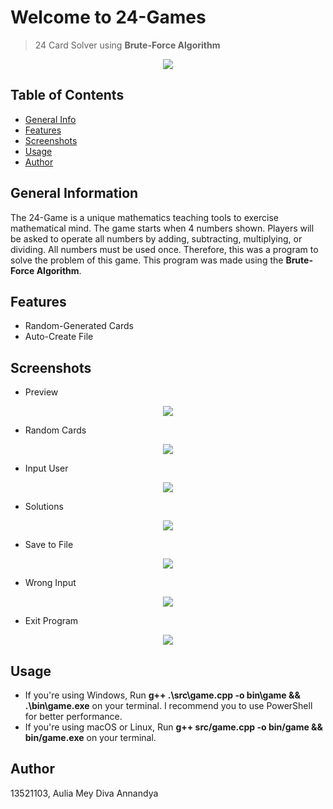 # Welcome to 24-Games
> 24 Card Solver using **Brute-Force Algorithm**

<p align="center">
    <img src="https://i.postimg.cc/WzBPLjnP/Screenshot-2023-01-23-at-20-24-40.png">
</p>

## Table of Contents
* [General Info](#general-information)
* [Features](#features)
* [Screenshots](#screenshots)
* [Usage](#usage)
* [Author](#author)

## General Information
The 24-Game is a unique mathematics teaching tools to exercise mathematical mind. The game starts when 4 numbers shown. Players will be asked to operate all numbers by adding, subtracting, multiplying, or dividing. All numbers must be used once. Therefore, this was a program to solve the problem of this game. This program was made using the **Brute-Force Algorithm**.

## Features
- Random-Generated Cards
- Auto-Create File

## Screenshots

- Preview
<p align="center">
    <img src="https://i.postimg.cc/L84cW1yk/Screenshot-2023-01-23-at-16-15-50.png">
</p>

- Random Cards
<p align="center">
    <img src="https://i.postimg.cc/ry9GDKk3/Screenshot-2023-01-23-at-20-25-22.png">
</p>

- Input User
<p align="center">
    <img src = "https://i.postimg.cc/nLZBVJWp/Screenshot-2023-01-23-at-20-30-00.png">
</p>

- Solutions
<p align="center">
    <img src = "https://i.postimg.cc/3w55dLjK/Screenshot-2023-01-23-at-20-30-45.png">
</p>

- Save to File
<p align="center">
    <img src = "https://i.postimg.cc/P5n2D07F/Screenshot-2023-01-23-at-20-31-14.png">
</p>

- Wrong Input
<p align="center">
    <img src = "https://i.postimg.cc/BQbXgvrj/Screenshot-2023-01-23-at-20-31-36.png">
</p>

- Exit Program
<p align="center">
    <img src = "https://i.postimg.cc/KzY221rL/Screenshot-2023-01-23-at-20-35-42.png">
</p>


## Usage
- If you're using Windows, Run **g++ .\src\game.cpp -o bin\game && .\bin\game.exe** on your terminal. I recommend you to use PowerShell for better performance.
- If you're using macOS or Linux, Run **g++ src/game.cpp -o bin/game && bin/game.exe** on your terminal.

## Author
13521103, Aulia Mey Diva Annandya